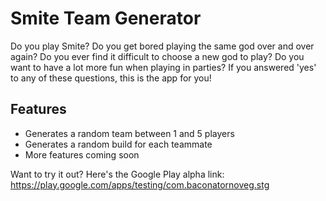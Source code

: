 # Smite Team Generator
Do you play Smite? Do you get bored playing the same god over and over again? Do you ever find it difficult to choose a new god
to play? Do you want to have a lot more fun when playing in parties? If you answered 'yes' to any of these questions, this is
the app for you!

## Features
- Generates a random team between 1 and 5 players
- Generates a random build for each teammate
- More features coming soon

Want to try it out? Here's the Google Play alpha link: https://play.google.com/apps/testing/com.baconatornoveg.stg
